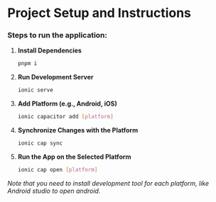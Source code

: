 # Project Setup and Instructions

### Steps to run the application:

1. **Install Dependencies**
   ```bash
   pnpm i

2. **Run Development Server**
   ```bash
   ionic serve

2. **Add Platform (e.g., Android, iOS)**
   ```bash
   ionic capacitor add [platform]

2. **Synchronize Changes with the Platform**
   ```bash
   ionic cap sync

2. **Run the App on the Selected Platform**
   ```bash
   ionic cap open [platform]

*Note that you need to install development tool for each platform, like Android studio to open android.*

